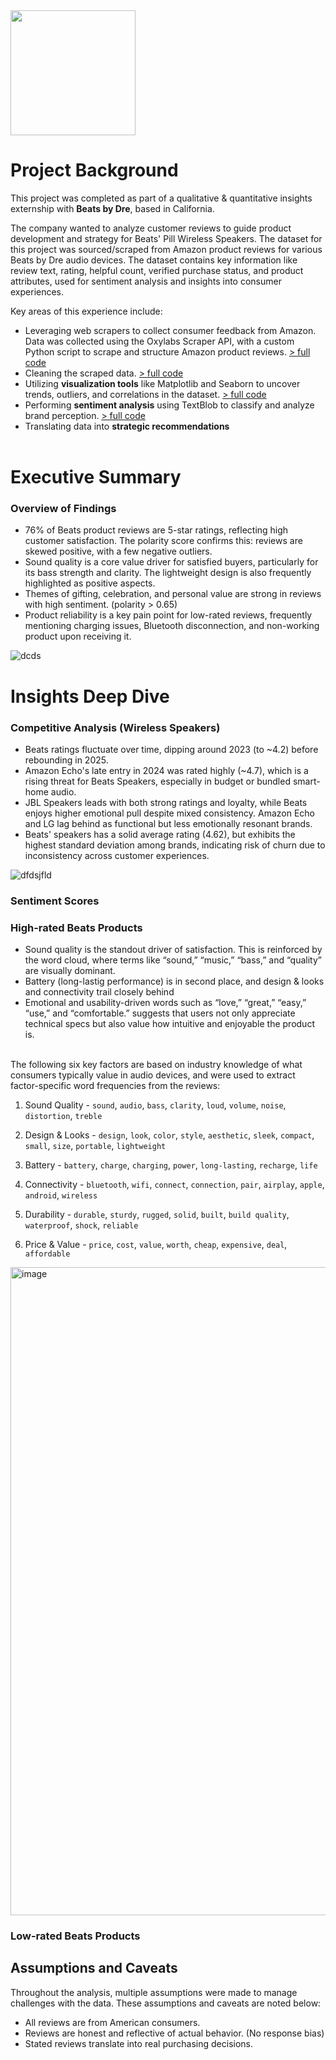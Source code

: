 <img src="https://github.com/user-attachments/assets/11233608-f2cc-4944-ae09-4519bb68a4b2" width="200"/>

# Project Background
This project was completed as part of a qualitative & quantitative insights externship with **Beats by Dre**, based in California.

The company wanted to analyze customer reviews to guide product development and strategy for Beats' Pill Wireless Speakers. The dataset for this project was sourced/scraped from Amazon product reviews for various Beats by Dre audio devices. The dataset contains key information like review text, rating, helpful count, verified purchase status, and product attributes, used for sentiment analysis and insights into consumer experiences.

Key areas of this experience include:
- Leveraging web scrapers to collect consumer feedback from Amazon. Data was collected using the Oxylabs Scraper API, with a custom Python script to scrape and structure Amazon product reviews. [> full code](Amazon_Review_Scraper.ipynb)<br>
- Cleaning the scraped data. [> full code](Beats_Data_Cleaning.ipynb)<br>
- Utilizing **visualization tools** like Matplotlib and Seaborn to uncover trends, outliers, and correlations in the dataset. [> full code](Beats_Visualizations.ipynb)<br>
- Performing **sentiment analysis** using TextBlob to classify and analyze brand perception. [> full code](Sentiment_Analysis.ipynb)<br>
- Translating data into **strategic recommendations**<br><br>

# Executive Summary
### Overview of Findings

- 76% of Beats product reviews are 5-star ratings, reflecting high customer satisfaction. The polarity score confirms this: reviews are skewed positive, with a few negative outliers.
- Sound quality is a core value driver for satisfied buyers, particularly for its bass strength and clarity. The lightweight design is also frequently highlighted as positive aspects.
- Themes of gifting, celebration, and personal value are strong in reviews with high sentiment. (polarity > 0.65)
- Product reliability is a key pain point for low-rated reviews, frequently mentioning charging issues, Bluetooth disconnection, and non-working product upon receiving it. 

![dcds](https://github.com/user-attachments/assets/da557b49-3b30-43b1-bfd0-8a2ba8e8c960)


# Insights Deep Dive
### Competitive Analysis (Wireless Speakers)
- Beats ratings fluctuate over time, dipping around 2023 (to ~4.2) before rebounding in 2025.
- Amazon Echo's late entry in 2024 was rated highly (~4.7), which is a rising threat for Beats Speakers, especially in budget or bundled smart-home audio.
- JBL Speakers leads with both strong ratings and loyalty, while Beats enjoys higher emotional pull despite mixed consistency. Amazon Echo and LG lag behind as functional but less emotionally resonant brands.
- Beats' speakers has a solid average rating (4.62), but exhibits the highest standard deviation among brands, indicating risk of churn due to inconsistency across customer experiences.
  
![dfdsjfld](https://github.com/user-attachments/assets/501ba66e-f193-4176-a031-d59c3b357746)

### Sentiment Scores


### High-rated Beats Products
- Sound quality is the standout driver of satisfaction. This is reinforced by the word cloud, where terms like “sound,” “music,” “bass,” and “quality” are visually dominant.
- Battery (long-lastig performance) is in second place, and design & looks and connectivity trail closely behind
- Emotional and usability-driven words such as “love,” “great,” “easy,” “use,” and “comfortable.” suggests that users not only appreciate technical specs but also value how intuitive and enjoyable the product is. <br><br>

The following six key factors are based on industry knowledge of what consumers typically value in audio devices, and were used to extract factor-specific word frequencies from the reviews:


1. Sound Quality -
 `sound`, `audio`, `bass`, `clarity`, `loud`, `volume`, `noise`, `distortion`, `treble`

2. Design & Looks -
 `design`, `look`, `color`, `style`, `aesthetic`, `sleek`, `compact`, `small`, `size`, `portable`, `lightweight`

3. Battery -
 `battery`, `charge`, `charging`, `power`, `long-lasting`, `recharge`, `life`

4. Connectivity -
 `bluetooth`, `wifi`, `connect`, `connection`, `pair`, `airplay`, `apple`, `android`, `wireless`

5. Durability -
 `durable`, `sturdy`, `rugged`, `solid`, `built`, `build quality`, `waterproof`, `shock`, `reliable`


6. Price & Value -
 `price`, `cost`, `value`, `worth`, `cheap`, `expensive`, `deal`, `affordable`<br>

<img width="1037" alt="image" src="https://github.com/user-attachments/assets/82e21576-0634-4487-a372-85bdc98794a1" />


### Low-rated Beats Products








## Assumptions and Caveats
Throughout the analysis, multiple assumptions were made to manage challenges with the data. These assumptions and caveats are noted below:

- All reviews are from American consumers.
- Reviews are honest and reflective of actual behavior. (No response bias)
- Stated reviews translate into real purchasing decisions.






